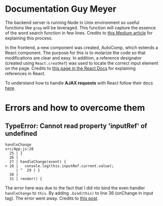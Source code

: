 # Documentation Guy Meyer

The backend server is running Node in Unix environment so useful functions like `grep` will be leveraged. This function will capture the essence of the word search function in few lines. Credits to [this Medium article](https://medium.com/stackfame/how-to-run-shell-script-file-or-command-using-nodejs-b9f2455cb6b7) for explaining this process.

In the frontend, a new component was created, AutoComp, which extends a React component. The purpose for this is to molarize the code so that modifications are clear and easy. In addition, a reference designator (created using `React.creatRef`) was used to locate the correct input element on the page. Credits to [this page in the React Docs](https://reactjs.org/docs/refs-and-the-dom.html) for explaining references in React.

To understand how to handle **AJAX requests** with React follow their docs [here](https://reactjs.org/docs/faq-ajax.html).

# Errors and how to overcome them

## TypeError: Cannot read property 'inputRef' of undefined

```
handleChange
src/App.js:28
  25 | }
  26 | 
  27 | handleChange(event) {
> 28 |   console.log(this.inputRef.current.value);
     | ^  29 | }
  30 | 
  31 | render() {
```

The error here was due to the fact that I did nto bind the even handler `handleChange` to `this`. By adding `.bind(this)` to line 36 (onChange in input tag). The error went away. Credits to [this post](https://stackoverflow.com/questions/34298521/cannot-read-property-refs-of-null-react-error-react-js).

